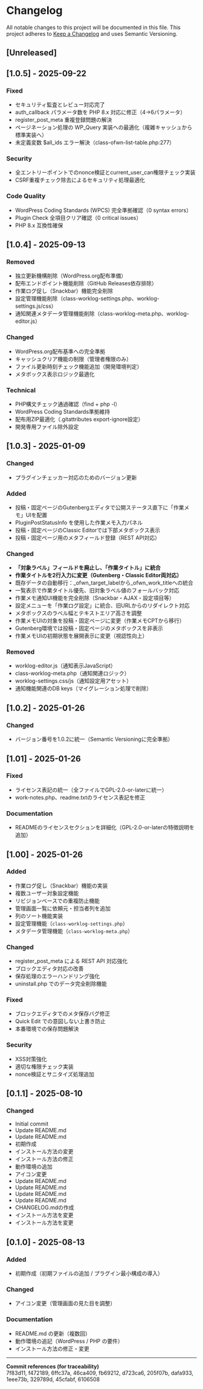 # Changelog
All notable changes to this project will be documented in this file.
This project adheres to [Keep a Changelog](https://keepachangelog.com/en/1.0.0/) and uses Semantic Versioning.

## [Unreleased]
## [1.0.5] - 2025-09-22
### Fixed
- セキュリティ監査とレビュー対応完了
- auth_callback パラメータ数を PHP 8.x 対応に修正（4→6パラメータ）
- register_post_meta 重複登録問題の解決
- ページネーション処理の WP_Query 実装への最適化（複雑キャッシュから標準実装へ）
- 未定義変数 $all_ids エラー解決（class-ofwn-list-table.php:277）

### Security
- 全エントリーポイントでのnonce検証とcurrent_user_can権限チェック実装
- CSRF重複チェック除去によるセキュリティ処理最適化

### Code Quality
- WordPress Coding Standards (WPCS) 完全準拠確認（0 syntax errors）
- Plugin Check 全項目クリア確認（0 critical issues）
- PHP 8.x 互換性確保

## [1.0.4] - 2025-09-13
### Removed
- 独立更新機構削除（WordPress.org配布準備）
- 配布エンドポイント機能削除（GitHub Releases依存排除）
- 作業ログ促し（Snackbar）機能完全削除
- 設定管理機能削除（class-worklog-settings.php、worklog-settings.js/css）
- 通知関連メタデータ管理機能削除（class-worklog-meta.php、worklog-editor.js）

### Changed
- WordPress.org配布基準への完全準拠
- キャッシュクリア機能の制限（管理者権限のみ）
- ファイル更新時刻チェック機能追加（開発環境判定）
- メタボックス表示ロジック最適化

### Technical
- PHP構文チェック通過確認（find + php -l）
- WordPress Coding Standards準拠維持
- 配布用ZIP最適化（.gitattributes export-ignore設定）
- 開発専用ファイル除外設定

## [1.0.3] - 2025-01-09
### Changed
- プラグインチェッカー対応のためのバージョン更新
### Added
- 投稿・固定ページのGutenbergエディタで公開ステータス直下に「作業メモ」UIを配置
- PluginPostStatusInfo を使用した作業メモ入力パネル
- 投稿・固定ページのClassic Editorでは下部メタボックス表示
- 投稿・固定ページ用のメタフィールド登録（REST API対応）

### Changed
- **「対象ラベル」フィールドを廃止し、「作業タイトル」に統合**
- **作業タイトルを2行入力に変更（Gutenberg・Classic Editor両対応）**
- 既存データの自動移行：_ofwn_target_labelから_ofwn_work_titleへの統合
- 一覧表示で作業タイトル優先、旧対象ラベル値のフォールバック対応
- 作業メモ通知UI機能を完全削除（Snackbar・AJAX・設定項目等）
- 設定メニューを「作業ログ設定」に統合、旧URLからのリダイレクト対応
- メタボックスのラベル幅とテキストエリア高さを調整
- 作業メモUIの対象を投稿・固定ページに変更（作業メモCPTから移行）
- Gutenberg環境では投稿・固定ページのメタボックスを非表示
- 作業メモUIの初期状態を展開表示に変更（視認性向上）

### Removed
- worklog-editor.js（通知表示JavaScript）
- class-worklog-meta.php（通知関連ロジック）
- worklog-settings.css/js（通知設定用アセット）
- 通知機能関連のDB keys（マイグレーション処理で削除）

## [1.0.2] - 2025-01-26
### Changed
- バージョン番号を1.0.2に統一（Semantic Versioningに完全準拠）

## [1.01] - 2025-01-26
### Fixed
- ライセンス表記の統一（全ファイルでGPL-2.0-or-laterに統一）
- work-notes.php、readme.txtのライセンス表記を修正

### Documentation  
- READMEのライセンスセクションを詳細化（GPL-2.0-or-laterの特徴説明を追加）

## [1.00] - 2025-01-26
### Added
- 作業ログ促し（Snackbar）機能の実装
- 複数ユーザー対象設定機能
- リビジョンベースでの重複防止機能
- 管理画面一覧に依頼元・担当者列を追加
- 列のソート機能実装
- 設定管理機能（`class-worklog-settings.php`）
- メタデータ管理機能（`class-worklog-meta.php`）

### Changed
- register_post_meta による REST API 対応強化
- ブロックエディタ対応の改善
- 保存処理のエラーハンドリング強化
- uninstall.php でのデータ完全削除機能

### Fixed
- ブロックエディタでのメタ保存バグ修正
- Quick Edit での意図しない上書き防止
- 本番環境での保存問題解決

### Security
- XSS対策強化
- 適切な権限チェック実装
- nonce検証とサニタイズ処理追加

## [0.1.1] - 2025-08-10
### Changed
- Initial commit
- Update README.md
- Update README.md
- 初期作成
- インストール方法の変更
- インストール方法の修正
- 動作環境の追加
- アイコン変更
- Update README.md
- Update README.md
- Update README.md
- Update README.md
- CHANGELOG.mdの作成
- インストール方法を変更
- インストール方法を変更


## [0.1.0] - 2025-08-13
### Added
- 初期作成（初期ファイルの追加 / プラグイン最小構成の導入）

### Changed
- アイコン変更（管理画面の見た目を調整）

### Documentation
- README.md の更新（複数回）
- 動作環境の追記（WordPress / PHP の要件）
- インストール方法の修正・変更

---
**Commit references (for traceability)**  
7f83d11, f472189, 6ffc37a, 46ca409, fb69212, d723ca6, 205f07b, dafa933, 1eee73b, 329789d, 45cfabf, 6106508
